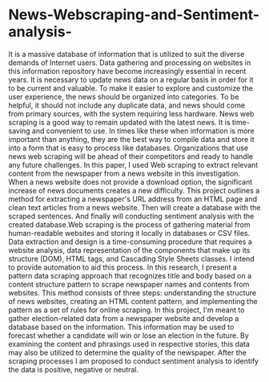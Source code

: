 # News-Webscraping-and-Sentiment-analysis-
It is a massive database of information that is utilized to suit the diverse demands of Internet users. Data gathering and processing on websites in this information repository have become increasingly essential in recent years. It is necessary to update news data on a regular basis in order for it to be current and valuable. To make it easier to explore and customize the user experience, the news should be organized into categories. To be helpful, it should not include any duplicate data, and news should come from primary sources, with the system requiring less hardware. News web scraping is a good way to remain updated with the latest news. It is time-saving and convenient to use. In times like these when information is more important than anything, they are the best way to compile data and store it into a form that is easy to process like databases. Organizations that use news web scraping will be ahead of their competitors and ready to handle any future challenges.  In this paper, I used Web scraping to extract relevant content from the newspaper from a news website in this investigation. When a news website does not provide a download option, the significant increase of news documents creates a new difficulty. This project outlines a method for extracting a newspaper's URL address from an HTML page and clean text articles from a news website. Then will create a database with the scraped sentences. And finally will conducting sentiment analysis with the created database.Web scraping is the process of gathering material from human-readable websites and storing it locally in databases or CSV files. Data extraction and design is a time-consuming procedure that requires a website analysis, data representation of the components that make up its structure (DOM), HTML tags, and Cascading Style Sheets classes. I intend to provide automation to aid this process. In this research, I present a pattern data scraping approach that recognizes title and body based on a content structure pattern to scrape newspaper names and contents from websites. This method consists of three steps: understanding the structure of news websites, creating an HTML content pattern, and implementing the pattern as a set of rules for online scraping.  In this project, I'm meant to gather election-related data from a newspaper website and develop a database based on the information. This information may be used to forecast whether a candidate will win or lose an election in the future. By examining the content and phrasings used in respective stories, this data may also be utilized to determine the quality of the newspaper. After the scraping processes I am proposed to conduct sentiment analysis to identify the data is positive, negative or neutral.
